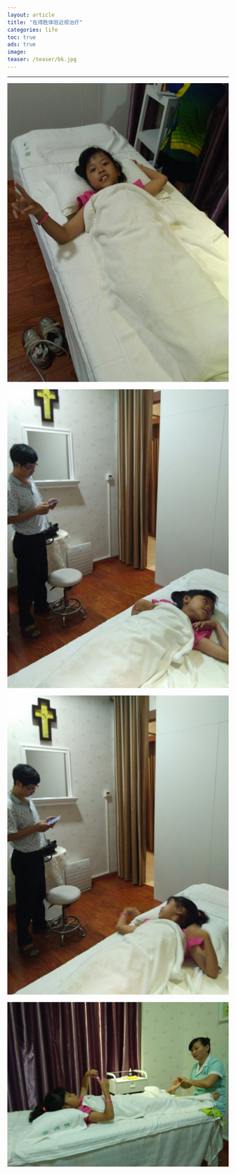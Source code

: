 ```yaml
---
layout: article
title: "在得胜体验近视治疗"
categories: life
toc: true
ads: true
image:
teaser: /teaser/bk.jpg
---
```


---



![ss](https://github.com/storage201602/storage201602/blob/master/chenyifan2016/_posts/life/2016-07-05-1658life.md/0705_87.jpg?raw=true)

![ss](https://github.com/storage201602/storage201602/blob/master/chenyifan2016/_posts/life/2016-07-05-1658life.md/0705_88.jpg?raw=true)

![ss](https://github.com/storage201602/storage201602/blob/master/chenyifan2016/_posts/life/2016-07-05-1658life.md/0705_89.jpg?raw=true)

![ss](https://github.com/storage201602/storage201602/blob/master/chenyifan2016/_posts/life/2016-07-05-1658life.md/0705_90.jpg?raw=true)
